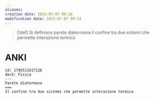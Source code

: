 ```yaml
---
aliases: 
creation date: 2023-07-07 09:14
modification date: 2023-07-07 09:14
---
```


>[!def]
>Si definisce parete diatermana il confine tra due sistemi che permette interazione termica

# ANKI

```anki
id: 1705511617126
deck: Fisica
---
Parete diatermana
===
Il confine tra due sistemi che permette interazione termica
```
